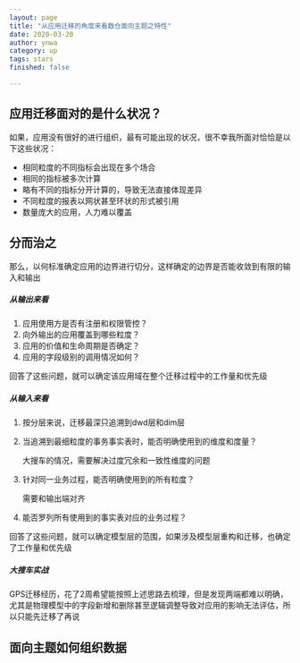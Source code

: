 ```yaml
---
layout: page
title: "从应用迁移的角度来看数仓面向主题之特性"
date: 2020-03-20
author: ynwa
category: up
tags: stars
finished: false

---
```


## 应用迁移面对的是什么状况？

如果，应用没有很好的进行组织，最有可能出现的状况，很不幸我所面对恰恰是以下这些状况：

+ 相同粒度的不同指标会出现在多个场合
+ 相同的指标被多次计算
+ 略有不同的指标分开计算的，导致无法直接体现差异
+ 不同粒度的报表以网状甚至环状的形式被引用
+ 数量庞大的应用，人力难以覆盖



## 分而治之

那么，以何标准确定应用的边界进行切分，这样确定的边界是否能收敛到有限的输入和输出

##### 从输出来看

1. 应用使用方是否有注册和权限管控？
2. 向外输出的应用覆盖到哪些粒度？
3. 应用的价值和生命周期是否确定？
4. 应用的字段级别的调用情况如何？

回答了这些问题，就可以确定该应用域在整个迁移过程中的工作量和优先级

##### 从输入来看

1. 按分层来说，迁移最深只追溯到dwd层和dim层

2. 当追溯到最细粒度的事务事实表时，能否明确使用到的维度和度量？

   大搜车的情况，需要解决过度冗余和一致性维度的问题

3. 针对同一业务过程，能否明确使用到的所有粒度？

   需要和输出端对齐

4. 能否罗列所有使用到的事实表对应的业务过程？

回答了这些问题，就可以确定模型层的范围，如果涉及模型层重构和迁移，也确定了工作量和优先级 

##### 大搜车实战

GPS迁移经历，花了2周希望能按照上述思路去梳理，但是发现两端都难以明确，尤其是物理模型中的字段新增和删除甚至逻辑调整导致对应用的影响无法评估，所以只能先迁移了再说

   

## 面向主题如何组织数据



